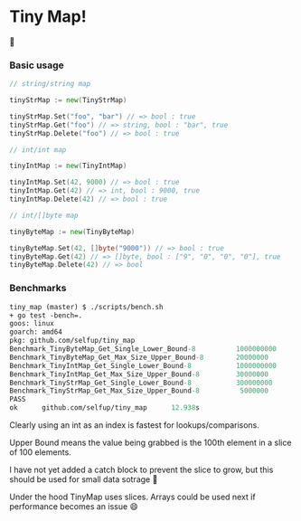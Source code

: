 # Tiny Map!

:tada:

### Basic usage

```go
// string/string map

tinyStrMap := new(TinyStrMap)

tinyStrMap.Set("foo", "bar") // => bool : true
tinyStrMap.Get("foo") // => string, bool : "bar", true
tinyStrMap.Delete("foo") // => bool : true

// int/int map

tinyIntMap := new(TinyIntMap)

tinyIntMap.Set(42, 9000) // => bool : true
tinyIntMap.Get(42) // => int, bool : 9000, true
tinyIntMap.Delete(42) // => bool : true

// int/[]byte map

tinyByteMap := new(TinyByteMap)

tinyByteMap.Set(42, []byte("9000")) // => bool : true
tinyByteMap.Get(42) // => []byte, bool : ["9", "0", "0", "0"], true
tinyByteMap.Delete(42) // => bool
```

### Benchmarks

```ocaml
tiny_map (master) $ ./scripts/bench.sh
+ go test -bench=.
goos: linux
goarch: amd64
pkg: github.com/selfup/tiny_map
Benchmark_TinyByteMap_Get_Single_Lower_Bound-8          1000000000               2.83 ns/op
Benchmark_TinyByteMap_Get_Max_Size_Upper_Bound-8        20000000                85.8 ns/op
Benchmark_TinyIntMap_Get_Single_Lower_Bound-8           1000000000               2.04 ns/op
Benchmark_TinyIntMap_Get_Max_Size_Upper_Bound-8         30000000                46.0 ns/op
Benchmark_TinyStrMap_Get_Single_Lower_Bound-8           300000000                5.08 ns/op
Benchmark_TinyStrMap_Get_Max_Size_Upper_Bound-8          5000000               374 ns/op
PASS
ok      github.com/selfup/tiny_map      12.938s
```

Clearly using an int as an index is fastest for lookups/comparisons.

Upper Bound means the value being grabbed is the 100th element in a slice of 100 elements.

I have not yet added a catch block to prevent the slice to grow, but this should be used for small data sotrage :pray:

Under the hood TinyMap uses slices. Arrays could be used next if performance becomes an issue :smile:
